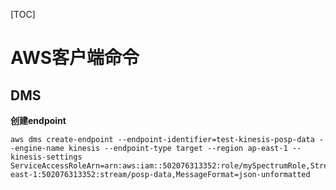 [TOC]

# AWS客户端命令

## DMS

**创建endpoint**

```shell
aws dms create-endpoint --endpoint-identifier=test-kinesis-posp-data --engine-name kinesis --endpoint-type target --region ap-east-1 --kinesis-settings ServiceAccessRoleArn=arn:aws:iam::502076313352:role/mySpectrumRole,StreamArn=arn:aws:kinesis:ap-east-1:502076313352:stream/posp-data,MessageFormat=json-unformatted
```

